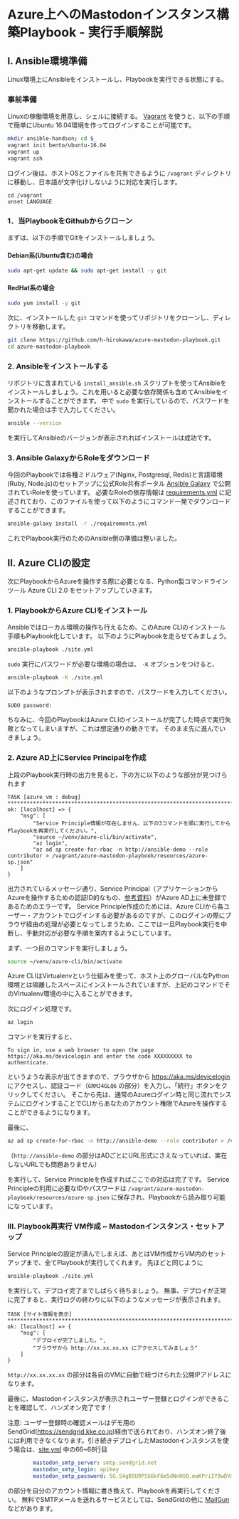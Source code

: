 # Azure上へのMastodonインスタンス構築Playbook - 実行手順解説

## I. Ansible環境準備

Linux環境上にAnsibleをインストールし、Playbookを実行できる状態にする。

### 事前準備
Linuxの稼働環境を用意し、シェルに接続する。
[Vagrant](https://www.vagrantup.com) を使うと、以下の手順で簡単にUbuntu 16.04環境を作ってログインすることが可能です。

```bash
mkdir ansible-handson; cd $_
vagrant init bento/ubuntu-16.04
vagrant up
vagrant ssh
```

ログイン後は、ホストOSとファイルを共有できるように `/vagrant` ディレクトリに移動し、日本語が文字化けしないように対応を実行します。

```
cd /vagrant
unset LANGUAGE
```

### 1．当PlaybookをGithubからクローン
まずは、以下の手順でGitをインストールしましょう。

#### Debian系(Ubuntu含む)の場合
```bash
sudo apt-get update && sudo apt-get install -y git
```

#### RedHat系の場合
```bash
sudo yum install -y git
```

次に、インストールした `git` コマンドを使ってリポジトリをクローンし、ディレクトリを移動します。

```bash
git clone https://github.com/h-hirokawa/azure-mastodon-playbook.git
cd azure-mastodon-playbook
```

### 2. Ansibleをインストールする
リポジトリに含まれている `install_ansible.sh` スクリプトを使ってAnsibleをインストールしましょう。これを用いると必要な依存関係も含めてAnsibleをインストールすることができます。
中で `sudo` を実行しているので、パスワードを聞かれた場合は手で入力してください。

```bash
ansible --version
```

を実行してAnsibleのバージョンが表示されればインストールは成功です。

### 3. Ansible GalaxyからRoleをダウンロード
今回のPlaybookでは各種ミドルウェア(Nginx, Postgresql, Redis)と言語環境(Ruby, Node.js)のセットアップに公式Role共有ポータル [Ansible Galaxy](https://galaxy.ansible.com/) で公開されていRoleを使っています。
必要なRoleの依存情報は [requirements.yml](./requirements.yml) に記述されており、このファイルを使って以下のようにコマンド一発でダウンロードすることができます。

```bash
ansible-galaxy install -r ./requirements.yml
```

これでPlaybook実行のためのAnsible側の準備は整いました。

## II. Azure CLIの設定
次にPlaybookからAzureを操作する際に必要となる、Python製コマンドラインツール Azure CLI 2.0 をセットアップしていきます。

### 1. PlaybookからAzure CLIをインストール

Ansibleではローカル環境の操作も行えるため、このAzure CLIのインストール手順もPlaybook化しています。
以下のようにPlaybookを走らせてみましょう。

```bash
ansible-playbook ./site.yml
```

`sudo` 実行にパスワードが必要な環境の場合は、 `-K` オプションをつけると、

```bash
ansible-playbook -K ./site.yml
```

以下のようなプロンプトが表示されますので、パスワードを入力してください。

```
SUDO password:
```

ちなみに、今回のPlaybookはAzure CLIのインストールが完了した時点で実行失敗となってしまいますが、これは想定通りの動きです。
そのまま先に進んでいきましょう。

### 2. Azure AD上にService Principalを作成
上段のPlaybook実行時の出力を見ると、下の方に以下のような部分が見つけられます

```
TASK [azure_vm : debug] *****************************************************************************************************************************
ok: [localhost] => {
    "msg": [
        "Service Principle情報が存在しません、以下の3コマンドを順に実行してからPlaybookを再実行してください。",
        "source ~/venv/azure-cli/bin/activate",
        "az login",
        "az ad sp create-for-rbac -n http://ansible-demo --role contributor > /vagrant/azure-mastodon-playbook/resources/azure-sp.json"
    ]
}
```

出力されているメッセージ通り、Service Principal（アプリケーションからAzureを操作するための認証ID的なもの、[参考資料](https://www.slideshare.net/ToruMakabe/3azure-service-principal)）がAzure AD上に未登録であるためのエラーです。
Service Principle作成のためには、Azure CLIから各ユーザー・アカウントでログインする必要があるのですが、このログインの際にブラウザ経由の処理が必要となってしまうため、ここでは一旦Playbook実行を中断し、手動対応が必要な手順を案内するようにしています。

まず、一つ目のコマンドを実行しましょう。

```bash
source ~/venv/azure-cli/bin/activate
```

Azure CLIはVirtualenvという仕組みを使って、ホスト上のグローバルなPython環境とは隔離したスペースにインストールされていますが、上記のコマンドでそのVirtualenv環境の中に入ることができます。

次にログイン処理です。

```bash
az login
```

コマンドを実行すると、

```
To sign in, use a web browser to open the page https://aka.ms/devicelogin and enter the code XXXXXXXXX to authenticate.
```

というような表示が出てきますので、ブラウザから https://aka.ms/devicelogin にアクセスし、認証コード（`GRMJ4GLQ6` の部分）を入力し、「続行」ボタンをクリックしてください。
そこから先は、通常のAzureログイン時と同じ流れでシステムにログインすることでCLIからあなたのアカウント権限でAzureを操作することができるようになります。

最後に、

```bash
az ad sp create-for-rbac -n http://ansible-demo --role contributor > /vagrant/azure-mastodon-playbook/resources/azure-sp.json
```

（`http://ansible-demo` の部分はADごとにURL形式にさえなっていれば、実在しないURLでも問題ありません）

を実行して、Service Principleを作成すればここでの対応は完了です。
Service Principleの利用に必要なIDやパスワードは `/vagrant/azure-mastodon-playbook/resources/azure-sp.json` に保存され、Playbookから読み取り可能になっています。

### III. Playbook再実行 VM作成 ~ Mastodonインスタンス・セットアップ
Service Principleの設定が済んでしまえば、あとはVM作成からVM内のセットアップまで、全てPlaybookが実行してくれます。
先ほどと同じように

```bash
ansible-playbook ./site.yml
```

を実行して、デプロイ完了までしばらく待ちましょう。
無事、デプロイが正常に完了すると、実行ログの終わりに以下のようなメッセージが表示されます。

```
TASK [サイト情報を表示] *****************************************************************************************************************************
ok: [localhost] => {
    "msg": [
        "デプロイが完了しました。",
        "ブラウザから http://xx.xx.xx.xx にアクセスしてみましょう"
    ]
}
```

`http://xx.xx.xx.xx` の部分は各自のVMに自動で紐づけられた公開IPアドレスになります。

最後に、Mastodonインスタンスが表示されユーザー登録とログインができることを確認して、ハンズオン完了です！

注意: ユーザー登録時の確認メールはデモ用のSendGrid(https://sendgrid.kke.co.jp)経由で送られており、ハンズオン終了後には利用できなくなります。引き続きデプロイしたMastodonインスタンスを使う場合は、[site.yml](./site.yml) 中の66~68行目

```yaml
        mastodon_smtp_server: smtp.sendgrid.net
        mastodon_smtp_login: apikey
        mastodon_smtp_password: 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
```

の部分を自分のアカウント情報に書き換えて、Playbookを再実行してください。
無料でSMTPメールを送れるサービスとしては、SendGridの他に [MailGun](https://www.mailgun.com) などがあります。
